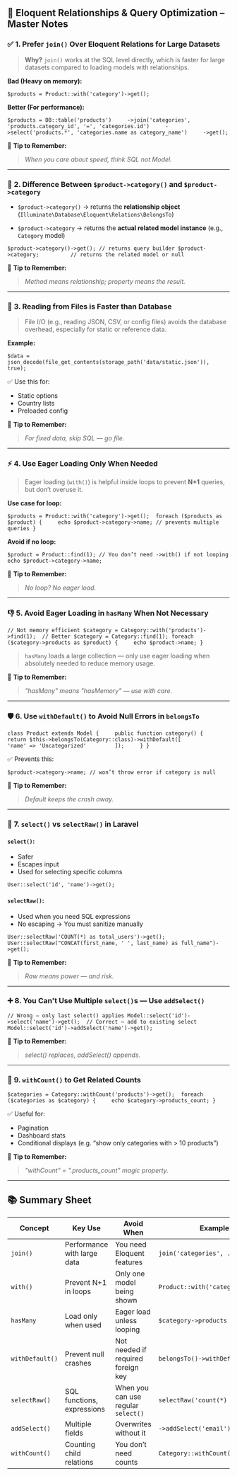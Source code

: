 ## 🔁 Eloquent Relationships & Query Optimization – Master Notes

### ✅ **1. Prefer `join()` Over Eloquent Relations for Large Datasets**

> **Why?** `join()` works at the SQL level directly, which is faster for large datasets compared to loading models with relationships.

**Bad (Heavy on memory):**

`$products = Product::with('category')->get();`

**Better (For performance):**

`$products = DB::table('products')     ->join('categories', 'products.category_id', '=', 'categories.id')     ->select('products.*', 'categories.name as category_name')     ->get();`

🧠 **Tip to Remember:**

> _When you care about speed, think SQL not Model._

---

### 🔄 **2. Difference Between `$product->category()` and `$product->category`**

- `$product->category()` → returns the **relationship object** (`Illuminate\Database\Eloquent\Relations\BelongsTo`)
    
- `$product->category` → returns the **actual related model instance** (e.g., `Category` model)

`$product->category()->get(); // returns query builder $product->category;          // returns the related model or null`

🧠 **Tip to Remember:**

> _Method means relationship; property means the result._

---

### 📂 **3. Reading from Files is Faster than Database**

> File I/O (e.g., reading JSON, CSV, or config files) avoids the database overhead, especially for static or reference data.

**Example:**

`$data = json_decode(file_get_contents(storage_path('data/static.json')), true);`

✅ Use this for:
- Static options
- Country lists
- Preloaded config

🧠 **Tip to Remember:**

> _For fixed data, skip SQL — go file._

---

### ⚡ **4. Use Eager Loading Only When Needed**

> Eager loading (`with()`) is helpful inside loops to prevent **N+1** queries, but don’t overuse it.

**Use case for loop:**

`$products = Product::with('category')->get();  foreach ($products as $product) {     echo $product->category->name; // prevents multiple queries }`

**Avoid if no loop:**

`$product = Product::find(1); // You don’t need ->with() if not looping echo $product->category->name;`

🧠 **Tip to Remember:**

> _No loop? No eager load._

---

### 👎 **5. Avoid Eager Loading in `hasMany` When Not Necessary**
`// Not memory efficient $category = Category::with('products')->find(1);  // Better $category = Category::find(1); foreach ($category->products as $product) {     echo $product->name; }`

> `hasMany` loads a large collection — only use eager loading when absolutely needed to reduce memory usage.

🧠 **Tip to Remember:**

> _"hasMany" means "hasMemory" — use with care._

---

### 🛡️ **6. Use `withDefault()` to Avoid Null Errors in `belongsTo`**

`class Product extends Model {     public function category() {         return $this->belongsTo(Category::class)->withDefault([             'name' => 'Uncategorized'         ]);     } }`

✅ Prevents this:

`$product->category->name; // won’t throw error if category is null`

🧠 **Tip to Remember:**

> _Default keeps the crash away._

---

### 📌 **7. `select()` vs `selectRaw()` in Laravel**

#### `select()`:

- Safer
- Escapes input
- Used for selecting specific columns

`User::select('id', 'name')->get();`

#### `selectRaw()`:

- Used when you need SQL expressions
- No escaping → You must sanitize manually

`User::selectRaw('COUNT(*) as total_users')->get(); User::selectRaw("CONCAT(first_name, ' ', last_name) as full_name")->get();`

🧠 **Tip to Remember:**

> _Raw means power — and risk._

---

### ➕ **8. You Can't Use Multiple `select()`s — Use `addSelect()`**


`// Wrong – only last select() applies Model::select('id')->select('name')->get();  // Correct – add to existing select Model::select('id')->addSelect('name')->get();`

🧠 **Tip to Remember:**

> _select() replaces, addSelect() appends._

---

### 🔢 **9. `withCount()` to Get Related Counts**

`$categories = Category::withCount('products')->get();  foreach ($categories as $category) {     echo $category->products_count; }`

✅ Useful for:

- Pagination
- Dashboard stats
- Conditional displays (e.g. “show only categories with > 10 products”)

🧠 **Tip to Remember:**

> _"withCount" = ".products_count" magic property._

---

## 📚 Summary Sheet

|Concept|Key Use|Avoid When|Example|
|---|---|---|---|
|`join()`|Performance with large data|You need Eloquent features|`join('categories', ...)`|
|`with()`|Prevent N+1 in loops|Only one model being shown|`Product::with('category')`|
|`hasMany`|Load only when used|Eager load unless looping|`$category->products`|
|`withDefault()`|Prevent null crashes|Not needed if required foreign key|`belongsTo()->withDefault()`|
|`selectRaw()`|SQL functions, expressions|When you can use regular `select()`|`selectRaw('count(*) as total')`|
|`addSelect()`|Multiple fields|Overwrites without it|`->addSelect('email')`|
|`withCount()`|Counting child relations|You don’t need counts|`Category::withCount('products')`|
